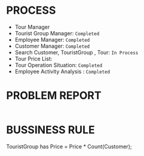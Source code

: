 # PROCESS

- Tour Manager
- Tourist Group Manager: `Completed`
- Employee Manager: `Completed`
- Customer Manager: `Completed`
- Search Customer, TouristGroup , Tour: `In Process`
- Tour Price List:
- Tour Operation Situation: `Completed`
- Employee Activity Analysis : `Completed`

# PROBLEM REPORT

```
```

# BUSSINESS RULE

TouristGroup has Price = Price * Count(Customer);